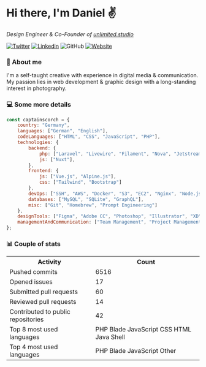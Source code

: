# Hi there, I'm Daniel ✌️
<p><em>Design Engineer & Co-Founder of <a href="https://unlimited.studio">unlimited.studio</em></p>

[![Twitter](https://img.shields.io/twitter/follow/captainscorch?label=Follow)](https://x.com/intent/follow?screen_name=captainscorch)
[![Linkedin](https://img.shields.io/badge/Follow-blue?style=flat-square&logo=Linkedin&logoColor=white&link=https://www.linkedin.com/in/daniel-schmier-6a2557149/)](https://www.linkedin.com/in/daniel-schmier-6a2557149/)
![GitHub](https://img.shields.io/github/followers/captainscorch?label=Follow&style=social)
[![Website](https://img.shields.io/badge/Website-2ab193.svg?&style=flat-square&logo=Google-Chrome&logoColor=white&link=https://captainscor.ch)](https://captainscor.ch)

### 📃 About me
I'm a self-taught creative with experience in digital media & communication. My passion lies in web development & graphic design with a long-standing interest in photography.

### 💻 Some more details  
```javascript
const captainscorch = {
    country: "Germany",
    languages: ["German", "English"],
    codeLanguages: ["HTML", "CSS", "JavaScript", "PHP"],
    technologies: {
        backend: {
            php: ["Laravel", "Livewire", "Filament", "Nova", "Jetstream", "Cashier", "Spark"],
            js: ["Nuxt"],
        },
        frontend: {
            js: ["Vue.js", "Alpine.js"],
            css: ["Tailwind", "Bootstrap"]
        },
        devOps: ["SSH", "AWS", "Docker", "S3", "EC2", "Nginx", "Node.js", "Envoyer", "Forge"],
        databases: ["MySQL", "SQLite", "GraphQL"],
        misc: ["Git", "Homebrew", "Prompt Engineering"]
    },
    designTools: ["Figma", "Adobe CC", "Photoshop", "Illustrator", "XD", "After Effects", "Premiere Pro"],
    managementAndCommunication: ["Team Management", "Project Management", "Client Relations", "Financial and Administrative Oversight"]
};
```

### 📊 Couple of stats
<small>
<table>
  <tr>
    <th>Activity</th>
    <th>Count</th>
  </tr>
  <tr>
    <td>Pushed commits</td>
    <td>6516</td>
  </tr>
  <tr>
    <td>Opened issues</td>
    <td>17</td>
  </tr>
  <tr>
    <td>Submitted pull requests</td>
    <td>60</td>
  </tr>
  <tr>
    <td>Reviewed pull requests</td>
    <td>14</td>
  </tr>
  <tr>
    <td>Contributed to public repositories</td>
    <td>42</td>
  </tr>
  <tr>
    <td>Top 8 most used languages</td>
    <td> PHP  Blade  JavaScript  CSS  HTML  Java  Shell </td>
  </tr>
  <tr>
    <td>Top 4 most used languages</td>
    <td> PHP  Blade  JavaScript  Other </td>
  </tr>
</table>
</small>

